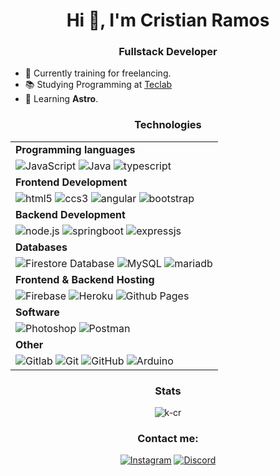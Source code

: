<h1 align="center">Hi 👋, I'm Cristian Ramos</h1>
<h3 align="center">Fullstack Developer</h3>

- 🔭 Currently training for freelancing.
- 📚 Studying Programming at <a href="https://www.teclab.edu.ar/carrera/tecnico-superior-en-programacion">Teclab</a>
- 🌱 Learning **Astro**.

<h3 align="center">Technologies</h3>
<div align="center">
  
| |
| :--- |
| **Programming languages** |
| ![JavaScript](https://img.shields.io/static/v1?label=&message=JavaScript&color=black&style=for-the-badge&logo=JavaScript) ![Java](https://img.shields.io/badge/Java-ED8B00?style=for-the-badge&logo=openjdk&logoColor=white) ![typescript](https://img.shields.io/static/v1?label=&message=typescript&color=blue&style=for-the-badge&logo=typescript&logoColor=white) | 
| **Frontend Development** |
| ![html5](https://img.shields.io/static/v1?label=&message=html5&color=orange&style=for-the-badge&logo=html5&logoColor=white) ![ccs3](https://img.shields.io/static/v1?label=&message=ccs3&color=blue&style=for-the-badge&logo=css3&logoColor=white) ![angular](https://img.shields.io/static/v1?label=&message=angular&color=red&style=for-the-badge&logo=angular&logoColor=white) ![bootstrap](https://img.shields.io/static/v1?label=&message=bootstrap&color=7952B3&style=for-the-badge&logo=bootstrap&logoColor=white)|
| **Backend Development** |
| ![node.js](https://img.shields.io/static/v1?label=&message=node.js&color=339933&style=for-the-badge&logo=node.js&logoColor=white) ![springboot](https://img.shields.io/static/v1?label=&message=springboot&color=6DB33F&style=for-the-badge&logo=springboot&logoColor=white) ![expressjs](https://img.shields.io/badge/Express.js-404D59?style=for-the-badge) |
| **Databases** |
| ![Firestore Database](https://img.shields.io/static/v1?label=&message=Firebase+Database&color=FFCA28&style=for-the-badge&logo=firebase&logoColor=white) ![MySQL](https://img.shields.io/static/v1?label=&message=MySQL&color=4479A1&style=for-the-badge&logo=mysql&logoColor=white) ![mariadb](https://img.shields.io/badge/MariaDB-003545?style=for-the-badge&logo=mariadb&logoColor=white) |
| **Frontend & Backend Hosting** |
| ![Firebase](https://img.shields.io/static/v1?label=&message=Firebase&color=FFCA28&style=for-the-badge&logo=Firebase&logoColor=white) ![Heroku](https://img.shields.io/static/v1?label=&message=Heroku&color=430098&style=for-the-badge&logo=Heroku&logoColor=white) ![Github Pages](https://img.shields.io/static/v1?label=&message=Github+Pages&color=222222&style=for-the-badge&logo=Github+Pages&logoColor=white) |
| **Software** |
| ![Photoshop](https://img.shields.io/static/v1?label=&message=Photoshop&color=31A8FF&style=for-the-badge&logo=adobe+photoshop&logoColor=white) ![Postman](https://img.shields.io/static/v1?label=&message=Postman&color=FF6C37&style=for-the-badge&logo=postman&logoColor=white) |
| **Other**|
| ![Gitlab](https://img.shields.io/static/v1?label=&message=Gitlab&color=black&style=for-the-badge&logo=gitLab&logoColor=fffff) ![Git](https://img.shields.io/static/v1?label=&message=Git&color=F05032&style=for-the-badge&logo=git&logoColor=white) ![GitHub](https://img.shields.io/static/v1?label=&message=GitHub&color=181717&style=for-the-badge&logo=github&logoColor=white) ![Arduino](https://img.shields.io/static/v1?label=&message=Arduino&color=00979D&style=for-the-badge&logo=arduino&logoColor=white) |
</div>

<div align="center">
  <h3>Stats</h3>
  <img align="center" src="https://github-readme-stats.vercel.app/api/top-langs?username=k-cr&show_icons=true&locale=en&layout=compact" alt="k-cr" />
</div>

<div align="center">
  <h3>Contact me:</h3>
  
  <a href="https://instagram.com/c.r__k">![Instagram](https://img.shields.io/static/v1?label=&message=Instagram&color=E4405F&style=for-the-badge&logo=instagram&logoColor=white)</a>
  <a href="https://discordapp.com/channels/@me/273529838462042126/">![Discord](https://img.shields.io/static/v1?label=&message=Discord&color=5865F2&style=for-the-badge&logo=discord&logoColor=white)   </a> 
</div>
